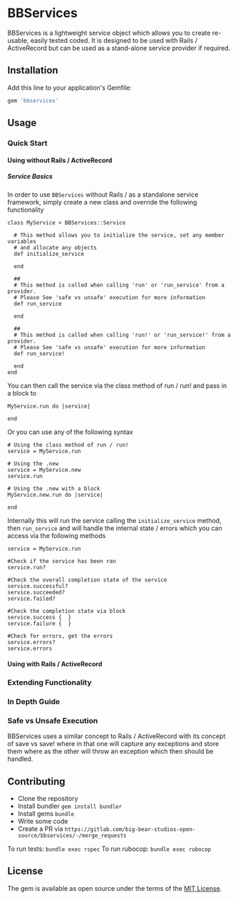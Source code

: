 # BBServices

BBServices is a lightweight service object which allows you to create re-usable, easily tested coded. It is designed to be used with Rails / ActiveRecord but can be used as a stand-alone service provider if required.

## Installation

Add this line to your application's Gemfile:

```ruby
gem 'bbservices'
```

## Usage

### Quick Start

#### Using without Rails / ActiveRecord

##### Service Basics

In order to use `BBServices` without Rails / as a standalone service framework, simply create a new class and override the following functionality

```
class MyService < BBServices::Service

  # This method allows you to initialize the service, set any member variables
  # and allocate any objects
  def initialize_service

  end

  ##
  # This method is called when calling 'run' or 'run_service' from a provider.
  # Please See 'safe vs unsafe' execution for more information
  def run_service

  end

  ##
  # This method is called when calling 'run!' or 'run_service!' from a provider.
  # Please See 'safe vs unsafe' execution for more information
  def run_service!

  end
end
```

You can then call the service via the class method of run / run! and pass in a block to

```
MyService.run do |service|

end
```

Or you can use any of the following syntax

```
# Using the class method of run / run!
service = MyService.run

# Using the .new
service = MyService.new
service.run

# Using the .new with a block
MyService.new.run do |service|

end

```

Internally this will run the service calling the `initialize_service` method, then `run_service` and will handle the internal state / errors which you can access via the following methods

```
service = MyService.run

#Check if the service has been ran
service.run?

#Check the overall completion state of the service
service.successful?
service.succeeded?
service.failed?

#Check the completion state via block
service.success {  }
service.failure {  }

#Check for errors, get the errors
service.errors?
service.errors

```

#### Using with Rails / ActiveRecord

### Extending Functionality




### In Depth Guide



### Safe vs Unsafe Execution

BBServices uses a similar concept to Rails / ActiveRecord with its concept of save vs save! where in that one will capture any exceptions and store them where as the other will throw an exception which then should be handled.

## Contributing

- Clone the repository
- Install bundler `gem install bundler`
- Install gems `bundle`
- Write some code
- Create a PR via `https://gitlab.com/big-bear-studios-open-source/bbservices/-/merge_requests`


To run tests: `bundle exec rspec`
To run rubocop: `bundle exec rubocop`

## License

The gem is available as open source under the terms of the [MIT License](https://opensource.org/licenses/MIT).

